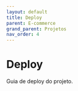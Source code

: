 ```yaml
---
layout: default
title: Deploy
parent: E-commerce
grand_parent: Projetos
nav_order: 4
---
```


# Deploy

Guia de deploy do projeto.

